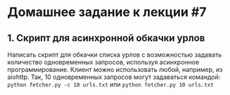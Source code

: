 # Домашнее задание к лекции #7

## 1. Скрипт для асинхронной обкачки урлов
Написать скрипт для обкачки списка урлов с возможностью задавать количество одновременных запросов, используя асинхронное программирование.
Клиент можно использовать любой, например, из aiohttp. Так, 10 одновременных запросов могут задаваться командой:
`python fetcher.py -c 10 urls.txt`
или
`python fetcher.py 10 urls.txt`